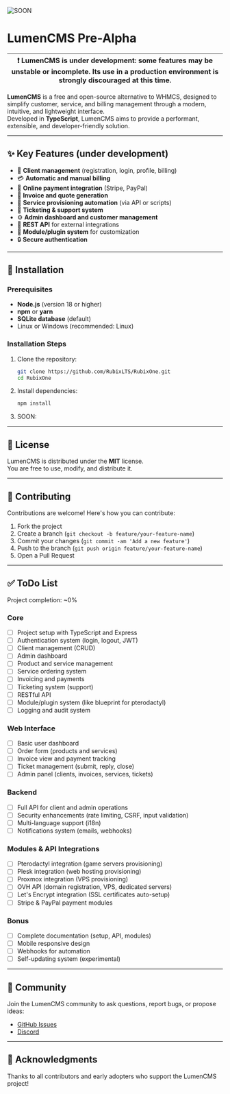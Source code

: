 ![SOON](SOON)

# LumenCMS Pre-Alpha

| :exclamation: **LumenCMS is under development**: some features may be unstable or incomplete. Its use in a production environment is strongly discouraged at this time. |
| -------------------------------------------------------------------------------------------------------------------------------------------------------------------- |

**LumenCMS** is a free and open-source alternative to WHMCS, designed to simplify customer, service, and billing management through a modern, intuitive, and lightweight interface.  
Developed in **TypeScript**, LumenCMS aims to provide a performant, extensible, and developer-friendly solution.

---

## :sparkles: Key Features (under development)

- :busts_in_silhouette: **Client management** (registration, login, profile, billing)
- :credit_card: **Automatic and manual billing**
- :money_with_wings: **Online payment integration** (Stripe, PayPal)
- :page_with_curl: **Invoice and quote generation**
- :wrench: **Service provisioning automation** (via API or scripts)
- :envelope_with_arrow: **Ticketing & support system**
- :gear: **Admin dashboard and customer management**
- :arrows_counterclockwise: **REST API** for external integrations
- :jigsaw: **Module/plugin system** for customization
- :lock: **Secure authentication**

---

## :rocket: Installation

### Prerequisites

- **Node.js** (version 18 or higher)
- **npm** or **yarn**
- **SQLite database** (default)
- Linux or Windows (recommended: Linux)

### Installation Steps

1. Clone the repository:

   ```bash
   git clone https://github.com/RubixLTS/RubixOne.git
   cd RubixOne
   ```

2. Install dependencies:

   ```bash
   npm install
   ```

3. SOON:


---

## :page_facing_up: License

LumenCMS is distributed under the **MIT** license.  
You are free to use, modify, and distribute it.

---

## :handshake: Contributing

Contributions are welcome! Here's how you can contribute:

1. Fork the project
2. Create a branch (`git checkout -b feature/your-feature-name`)
3. Commit your changes (`git commit -am 'Add a new feature'`)
4. Push to the branch (`git push origin feature/your-feature-name`)
5. Open a Pull Request

---

## :white_check_mark: ToDo List

Project completion: ~0%

### Core

- [ ] Project setup with TypeScript and Express
- [ ] Authentication system (login, logout, JWT)
- [ ] Client management (CRUD)
- [ ] Admin dashboard
- [ ] Product and service management
- [ ] Service ordering system
- [ ] Invoicing and payments
- [ ] Ticketing system (support)
- [ ] RESTful API
- [ ] Module/plugin system (like blueprint for pterodactyl)
- [ ] Logging and audit system

### Web Interface

- [ ] Basic user dashboard
- [ ] Order form (products and services)
- [ ] Invoice view and payment tracking
- [ ] Ticket management (submit, reply, close)
- [ ] Admin panel (clients, invoices, services, tickets)

### Backend

- [ ] Full API for client and admin operations
- [ ] Security enhancements (rate limiting, CSRF, input validation)
- [ ] Multi-language support (i18n)
- [ ] Notifications system (emails, webhooks)

### Modules & API Integrations

- [ ] Pterodactyl integration (game servers provisioning)
- [ ] Plesk integration (web hosting provisioning)
- [ ] Proxmox integration (VPS provisioning)
- [ ] OVH API (domain registration, VPS, dedicated servers)
- [ ] Let's Encrypt integration (SSL certificates auto-setup)
- [ ] Stripe & PayPal payment modules

### Bonus

- [ ] Complete documentation (setup, API, modules)
- [ ] Mobile responsive design
- [ ] Webhooks for automation
- [ ] Self-updating system (experimental)

---

## :speech_balloon: Community

Join the LumenCMS community to ask questions, report bugs, or propose ideas:

- [GitHub Issues](https://github.com/your-username/LumenCMS/issues)
- [Discord](https://discord.gg/ty92ffCYUC)

---

## :tada: Acknowledgments

Thanks to all contributors and early adopters who support the LumenCMS project!

